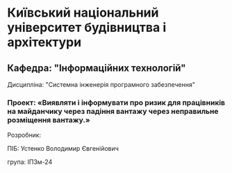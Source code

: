 # Київський національний університет будівництва i архітектури

## Кафедра: "Інформаційних технологій"
Дисципліна: "Системна інженерія програмного забезпечення"

### Проект: «Виявляти і інформувати про ризик для працівників на майданчику через падіння вантажу через неправильне розміщення вантажу.»

Розробник:

ПІБ: Устенко Володимир Євгенійович

група: IПЗм-24